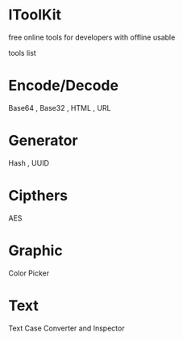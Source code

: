 # IToolKit
free online tools for developers with offline usable

tools list

# Encode/Decode
Base64 , Base32 , HTML , URL

# Generator
Hash , UUID

# Cipthers
AES

# Graphic
Color Picker

# Text
Text Case Converter and Inspector

